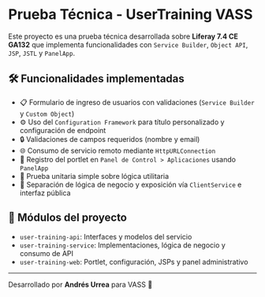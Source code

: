 # Prueba Técnica - UserTraining VASS

Este proyecto es una prueba técnica desarrollada sobre **Liferay 7.4 CE GA132** que implementa funcionalidades con `Service Builder`, `Object API`, `JSP`, `JSTL` y `PanelApp`.

## 🛠️ Funcionalidades implementadas

- 📋 Formulario de ingreso de usuarios con validaciones (`Service Builder` y `Custom Object`)
- ⚙️ Uso del `Configuration Framework` para título personalizado y configuración de endpoint
- 🔒 Validaciones de campos requeridos (nombre y email)
- 🌐 Consumo de servicio remoto mediante `HttpURLConnection`
- 🧩 Registro del portlet en `Panel de Control > Aplicaciones` usando `PanelApp`
- 🧪 Prueba unitaria simple sobre lógica utilitaria
- 📄 Separación de lógica de negocio y exposición vía `ClientService` e interfaz pública

## 📁 Módulos del proyecto

- `user-training-api`: Interfaces y modelos del servicio
- `user-training-service`: Implementaciones, lógica de negocio y consumo de API
- `user-training-web`: Portlet, configuración, JSPs y panel administrativo



---

Desarrollado por **Andrés Urrea** para VASS 💼
